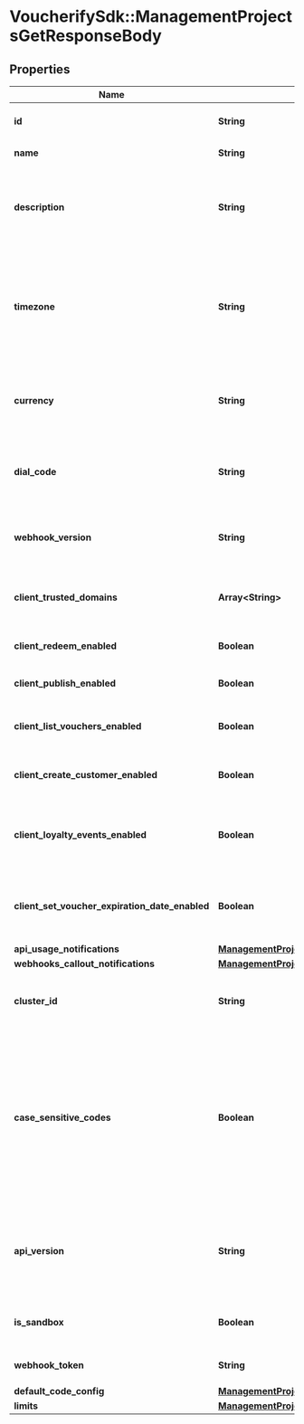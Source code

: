 # VoucherifySdk::ManagementProjectsGetResponseBody

## Properties

| Name | Type | Description | Notes |
| ---- | ---- | ----------- | ----- |
| **id** | **String** | Unique identifier of the project. | [optional] |
| **name** | **String** | The name of the project. | [optional] |
| **description** | **String** | A user-defined description of the project, e.g. its purpose, scope, region. | [optional] |
| **timezone** | **String** | The time zone in which the project is established. It can be in the GMT format or in accordance with IANA time zone database. | [optional] |
| **currency** | **String** | The currency used in the project. It is equal to a 3-letter ISO 4217 code. | [optional] |
| **dial_code** | **String** | The country dial code for the project. It is equal to an ITU country code. | [optional] |
| **webhook_version** | **String** | The webhook version used in the project. | [optional][default to &#39;v2024-01-01&#39;] |
| **client_trusted_domains** | **Array&lt;String&gt;** | An array of URL addresses that allow client requests. | [optional] |
| **client_redeem_enabled** | **Boolean** | Enables client-side redemption. | [optional] |
| **client_publish_enabled** | **Boolean** | Enables client-side publication. | [optional] |
| **client_list_vouchers_enabled** | **Boolean** | Enables client-side listing of vouchers. | [optional] |
| **client_create_customer_enabled** | **Boolean** | Enables client-side creation of customers. | [optional] |
| **client_loyalty_events_enabled** | **Boolean** | Enables client-side events for loyalty and referral programs. | [optional] |
| **client_set_voucher_expiration_date_enabled** | **Boolean** | Enables client-side setting of voucher expiration date. | [optional] |
| **api_usage_notifications** | [**ManagementProjectsGetResponseBodyApiUsageNotifications**](ManagementProjectsGetResponseBodyApiUsageNotifications.md) |  | [optional] |
| **webhooks_callout_notifications** | [**ManagementProjectsGetResponseBodyWebhooksCalloutNotifications**](ManagementProjectsGetResponseBodyWebhooksCalloutNotifications.md) |  | [optional] |
| **cluster_id** | **String** | The identifier of the cluster where the project will be created. | [optional] |
| **case_sensitive_codes** | **Boolean** | Determines if the vouchers in the project will be: - case sensitive - if &#x60;true&#x60;, &#x60;C0dE-cfV&#x60; is **not** equal to &#x60;c0de-cfv&#x60;), - case insensitive - if &#x60;false&#x60;, &#x60;C0dE-cfV&#x60; is equal to &#x60;c0de-cfv&#x60;. | [optional] |
| **api_version** | **String** | The API version used in the project. Currently, the default and only value is &#x60;v2018-08-01&#x60;. | [optional][default to &#39;v2018-08-01&#39;] |
| **is_sandbox** | **Boolean** | Determines if the project is a sandbox project. | [optional] |
| **webhook_token** | **String** | Webhook token used for authentication. | [optional] |
| **default_code_config** | [**ManagementProjectsGetResponseBodyDefaultCodeConfig**](ManagementProjectsGetResponseBodyDefaultCodeConfig.md) |  | [optional] |
| **limits** | [**ManagementProjectsGetResponseBodyLimits**](ManagementProjectsGetResponseBodyLimits.md) |  | [optional] |


